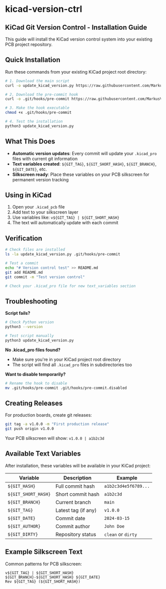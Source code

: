 # kicad-version-ctrl

## KiCad Git Version Control - Installation Guide

This guide will install the KiCad version control system into your existing PCB project repository.

## Quick Installation

Run these commands from your existing KiCad project root directory:

```bash
# 1. Download the main script
curl -o update_kicad_version.py https://raw.githubusercontent.com/MarkusVLA/kicad-version-ctrl/main/update_kicad_version.py

# 2. Download the pre-commit hook
curl -o .git/hooks/pre-commit https://raw.githubusercontent.com/MarkusVLA/kicad-version-ctrl/main/pre-commit

# 3. Make the hook executable
chmod +x .git/hooks/pre-commit

# 4. Test the installation
python3 update_kicad_version.py
```

## What This Does

- **Automatic version updates**: Every commit will update your `.kicad_pro` files with current git information
- **Text variables created**: `${GIT_TAG}`, `${GIT_SHORT_HASH}`, `${GIT_BRANCH}`, `${GIT_DATE}`, etc.
- **Silkscreen ready**: Place these variables on your PCB silkscreen for permanent version tracking

## Using in KiCad

1. Open your `.kicad_pcb` file
2. Add text to your silkscreen layer
3. Use variables like: `v${GIT_TAG} | ${GIT_SHORT_HASH}`
4. The text will automatically update with each commit

## Verification

```bash
# Check files are installed
ls -la update_kicad_version.py .git/hooks/pre-commit

# Test a commit
echo "# Version control test" >> README.md
git add README.md
git commit -m "Test version control"

# Check your .kicad_pro file for new text_variables section
```

## Troubleshooting

**Script fails?**
```bash
# Check Python version
python3 --version

# Test script manually
python3 update_kicad_version.py
```

**No .kicad_pro files found?**
- Make sure you're in your KiCad project root directory
- The script will find all `.kicad_pro` files in subdirectories too

**Want to disable temporarily?**
```bash
# Rename the hook to disable
mv .git/hooks/pre-commit .git/hooks/pre-commit.disabled
```

## Creating Releases

For production boards, create git releases:
```bash
git tag -a v1.0.0 -m "First production release"
git push origin v1.0.0
```

Your PCB silkscreen will show: `v1.0.0 | a1b2c3d`

## Available Text Variables

After installation, these variables will be available in your KiCad project:

| Variable | Description | Example |
|----------|-------------|---------|
| `${GIT_HASH}` | Full commit hash | `a1b2c3d4e5f6789...` |
| `${GIT_SHORT_HASH}` | Short commit hash | `a1b2c3d` |
| `${GIT_BRANCH}` | Current branch | `main` |
| `${GIT_TAG}` | Latest tag (if any) | `v1.0.0` |
| `${GIT_DATE}` | Commit date | `2024-03-15` |
| `${GIT_AUTHOR}` | Commit author | `John Doe` |
| `${GIT_DIRTY}` | Repository status | `clean` or `dirty` |

## Example Silkscreen Text

Common patterns for PCB silkscreen:

```
v${GIT_TAG} | ${GIT_SHORT_HASH}
${GIT_BRANCH}-${GIT_SHORT_HASH} ${GIT_DATE}
Rev ${GIT_TAG} (${GIT_SHORT_HASH})
```
